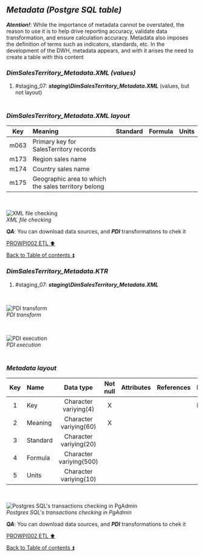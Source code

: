 ## **_Metadata (Postgre SQL table)_**  

**_Atention!_**: While the importance of metadata cannot be overstated, the reason to use it is to help drive reporting accuracy, validate data transformation, and ensure calculation accuracy. Metadata also imposes the definition of terms such as indicators, standards, etc. In the development of the DWH, metadata appears, and with it arises the need to create a table with this content  

### **_DimSalesTerritory\_Metadata.XML (values)_**  
  1. #staging_07: **_staging\DimSalesTerritory\_Metadata.XML_** (values, but not layout)  

### **_<p><br>DimSalesTerritory\_Metadata.XML layout</p>_**  

| Key      	| Meaning                                 | Standard              | Formula                                                                  | Units |
| :-------: | :-------------------------------------- | :-------------------: | :----------------------------------------------------------------------- | :---: |
| m063      | Primary key for SalesTerritory records  |                       |                                                                          |       |
| m173      | Region sales name                       |                       |                                                                          |       |
| m174      | Country sales name                      |                       |                                                                          |       |
| m175      | Geographic area to which the sales territory belong |                       |                                                                          |       |

   <p><br></p>  
 
  ![XML file checking](https://i.imgur.com/S5iITTT.png)  
  _XML file checking_  

  **_QA_**: You can download data sources, and **_PDI_** transformations to chek it  

[PROWPI002 ETL :arrow_up:](prowpi002_etl_adventureworksdw2022_db.md)  

[Back to Table of contents :arrow_double_up:](../README.md)  


### **_DimSalesTerritory\_Metadata.KTR_**  
  1. #staging_07: **_staging\DimSalesTerritory\_Metadata.XML_**  

   <p><br></p>  

  ![PDI transform](https://i.imgur.com/3KAYtUj.png)  
  _PDI transform_  

  <p><br></p>  

  ![PDI execution](https://i.imgur.com/5msWSYs.png)  
  _PDI execution_ 

### **_<p><br>Metadata layout</p>_**  

| Key	| Name                  | Data type              | Not null | Attributes | References            | Description |
| :-: | :-------------------- | :--------------------: | :------: | :--------- | :-------------------- | :-----------| 
| 1   | Key                   | Character variying(4)  | X        |            |                       | PK,FK       |
| 2   | Meaning               | Character variying(60) | X        |            |                       |             |
| 3   | Standard              | Character variying(20) |          |            |                       |             |
| 4   | Formula               | Character variying(500)|          |            |                       |             |
| 5   | Units                 | Character variying(10) |          |            |                       |             |

   <p><br></p>  
 
  ![Postgres SQL's transactions checking in PgAdmin](https://i.imgur.com/dRH7vu0.png)  
  _Postgres SQL's transactions checking in PgAdmin_  

  **_QA_**: You can download data sources, and **_PDI_** transformations to chek it  

[PROWPI002 ETL :arrow_up:](prowpi002_etl_adventureworksdw2022_db.md)  

[Back to Table of contents :arrow_double_up:](../README.md)  